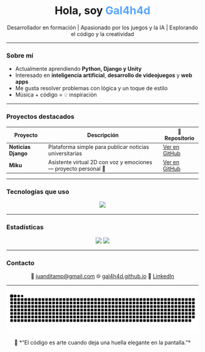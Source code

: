 
<h1 align="center">Hola, soy <span style="color:#58a6ff">Gal4h4d</span> </h1>

<p align="center">
 Desarrollador en formación |  Apasionado por los juegos y la IA |  Explorando el código y la creatividad
</p>

---

###  Sobre mí

-  Actualmente aprendiendo **Python, Django y Unity**
-  Interesado en **inteligencia artificial**, **desarrollo de videojuegos** y **web apps**
-  Me gusta resolver problemas con lógica y un toque de estilo
-  Música + código = 💡 inspiración

---

###  Proyectos destacados

|  Proyecto |  Descripción | 🔗 Repositorio |
|-------------|----------------|----------------|
|  **Noticias Django** | Plataforma simple para publicar noticias universitarias | [Ver en GitHub](https://github.com/Gal4h4d/Pagina_web) |
|  **Miku** | Asistente virtual 2D con voz y emociones — proyecto personal 💙 | [Ver en GitHub](https://github.com/Gal4h4d/Miku-IA) |

---

###  Tecnologías que uso

<p align="center">
  <img src="https://skillicons.dev/icons?i=python,html,css,js,django,unity,github,linux" />
</p>

---

###  Estadísticas

<p align="center">
  <img height="160em" src="https://github-readme-stats.vercel.app/api?username=Gal4h4d&show_icons=true&theme=tokyonight&hide_border=true" />
  <img height="160em" src="https://github-readme-stats.vercel.app/api/top-langs/?username=Gal4h4d&layout=compact&theme=tokyonight&hide_border=true" />
</p>

---

###  Contacto

<p align="center">
  💌 <a href="mailto:juanditamp@gmail.com">juanditamp@gmail.com</a>  
  🌐 <a href="https://gal4h4d.github.io">gal4h4d.github.io</a>  
  💼 <a href="https://www.linkedin.com/in/juan-david-miranda-pelaez-09943a286">LinkedIn</a>
</p>

---

<p align="center">
  <img src="https://github.com/Platane/snk/raw/output/github-contribution-grid-snake-dark.svg" alt="snake" />
</p>

<p align="center">
  🐍 *“El código es arte cuando deja una huella elegante en la pantalla.”*
</p>

